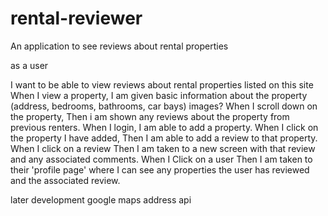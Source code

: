# rental-reviewer
An application to see reviews about rental properties



as a user

I want to be able to view reviews about rental properties listed on this site
When I view a property, I am given basic information about the property (address, bedrooms, bathrooms, car bays) images? 
When I scroll down on the property, 
Then i am shown any reviews about the property from previous renters. 
When I login, I am able to add a property.
When I click on the property I have added, 
Then I am able to add a review to that property. 
When I click on a review
Then I am taken to a new screen with that review and any associated comments. 
When I Click on a user
Then I am taken to their 'profile page' where I can see any properties the user has reviewed and the associated review.







later development
google maps address api

